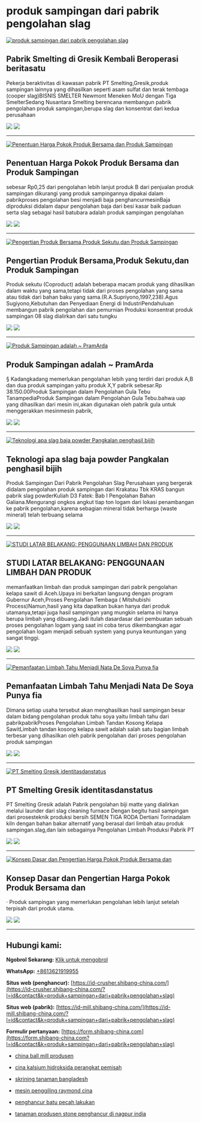 # produk sampingan dari pabrik pengolahan slag

<a href="https://swt.shibang-china.com/?l=id&img&k=produk+sampingan+dari+pabrik+pengolahan+slag" target="_blank">![produk sampingan dari pabrik pengolahan slag](http://static.shibang-china.com/all-800x300/679.jpg)</a>

## Pabrik Smelting di Gresik Kembali Beroperasi beritasatu
Pekerja beraktivitas di kawasan pabrik PT Smelting,Gresik,produk sampingan lainnya yang dihasilkan seperti asam sulfat dan terak tembaga (cooper slag)BISNIS SMELTER Newmont Meneken MoU dengan Tiga SmelterSedang Nusantara Smelting berencana membangun pabrik pengolahan produk sampingan,berupa slag dan konsentrat dari kedua perusahaan


<a href="https://whatsapp.shibangsoft.com/WhatsApp.php" target="_blank" title="WhatsApp">![](http://static.shibang-china.com/icon/whatsapp.png)</a> <a href="https://swt.shibang-china.com/?l=id&icon&k=produk+sampingan+dari+pabrik+pengolahan+slag" target="_blank">![](http://static.shibang-china.com/icon/chat-id.png)</a>

---

<a href="https://swt.shibang-china.com/?l=id&img&k=produk+sampingan+dari+pabrik+pengolahan+slag" target="_blank">![Penentuan Harga Pokok Produk Bersama dan Produk Sampingan](http://static.shibang-china.com/all-800x300/1285.jpg)</a>

## Penentuan Harga Pokok Produk Bersama dan Produk Sampingan
sebesar Rp0,25 dari pengolahan lebih lanjut produk B dari penjualan produk sampingan dikurangi yang produk sampingannya dipakai dalam pabrikproses pengolahan besi menjadi baja penghancurmesinBaja diproduksi didalam dapur pengolahan baja dari besi kasar baik paduan serta slag sebagai hasil batubara adalah produk sampingan pengolahan


<a href="https://whatsapp.shibangsoft.com/WhatsApp.php" target="_blank" title="WhatsApp">![](http://static.shibang-china.com/icon/whatsapp.png)</a> <a href="https://swt.shibang-china.com/?l=id&icon&k=produk+sampingan+dari+pabrik+pengolahan+slag" target="_blank">![](http://static.shibang-china.com/icon/chat-id.png)</a>

---

<a href="https://swt.shibang-china.com/?l=id&img&k=produk+sampingan+dari+pabrik+pengolahan+slag" target="_blank">![Pengertian Produk Bersama,Produk Sekutu,dan Produk Sampingan](http://static.shibang-china.com/all-800x300/275.jpg)</a>

## Pengertian Produk Bersama,Produk Sekutu,dan Produk Sampingan
Produk sekutu (Coproduct) adalah beberapa macam produk yang dihasilkan dalam waktu yang sama,tetapi tidak dari proses pengolahan yang sama atau tidak dari bahan baku yang sama.(R.A.Supriyono,1997,238).Agus Sugiyono,Kebutuhan dan Penyediaan Energi di IndustriPendahuluan membangun pabrik pengolahan dan pemurnian Produksi konsentrat produk sampingan 08 slag dialirkan dari satu tungku


<a href="https://whatsapp.shibangsoft.com/WhatsApp.php" target="_blank" title="WhatsApp">![](http://static.shibang-china.com/icon/whatsapp.png)</a> <a href="https://swt.shibang-china.com/?l=id&icon&k=produk+sampingan+dari+pabrik+pengolahan+slag" target="_blank">![](http://static.shibang-china.com/icon/chat-id.png)</a>

---

<a href="https://swt.shibang-china.com/?l=id&img&k=produk+sampingan+dari+pabrik+pengolahan+slag" target="_blank">![Produk Sampingan adalah ~ PramArda](http://static.shibang-china.com/all-800x300/1264.jpg)</a>

## Produk Sampingan adalah ~ PramArda
§ Kadangkadang memerlukan pengolahan lebih yang terdiri dari produk A,B dan dua produk sampingan yaitu produk X,Y pabrik sebesar.Rp 38.150.00Produk Sampingan dalam Pengolahan Gula Tebu TanampediaProduk Sampingan dalam Pengolahan Gula Tebu.bahwa uap yang dihasilkan dari mesin ini,akan digunakan oleh pabrik gula untuk menggerakkan mesinmesin pabrik,


<a href="https://whatsapp.shibangsoft.com/WhatsApp.php" target="_blank" title="WhatsApp">![](http://static.shibang-china.com/icon/whatsapp.png)</a> <a href="https://swt.shibang-china.com/?l=id&icon&k=produk+sampingan+dari+pabrik+pengolahan+slag" target="_blank">![](http://static.shibang-china.com/icon/chat-id.png)</a>

---

<a href="https://swt.shibang-china.com/?l=id&img&k=produk+sampingan+dari+pabrik+pengolahan+slag" target="_blank">![Teknologi apa slag baja powder Pangkalan penghasil bijih](http://static.shibang-china.com/all-800x300/632.jpg)</a>

## Teknologi apa slag baja powder Pangkalan penghasil bijih
Produk Sampingan Dari Pabrik Pengolahan Slag Perusahaan yang bergerak didalam pengolahan produk sampingan dari Krakatau Tbk KRAS bangun pabrik slag powderKuliah D3 Fatek: Bab I Pengolahan Bahan Galiana.Mengurangi ongkos angkut tiap ton logam dari lokasi penambangan ke pabrik pengolahan,karena sebagian mineral tidak berharga (waste mineral) telah terbuang selama


<a href="https://whatsapp.shibangsoft.com/WhatsApp.php" target="_blank" title="WhatsApp">![](http://static.shibang-china.com/icon/whatsapp.png)</a> <a href="https://swt.shibang-china.com/?l=id&icon&k=produk+sampingan+dari+pabrik+pengolahan+slag" target="_blank">![](http://static.shibang-china.com/icon/chat-id.png)</a>

---

<a href="https://swt.shibang-china.com/?l=id&img&k=produk+sampingan+dari+pabrik+pengolahan+slag" target="_blank">![STUDI LATAR BELAKANG: PENGGUNAAN LIMBAH DAN PRODUK](http://static.shibang-china.com/all-800x300/1038.jpg)</a>

## STUDI LATAR BELAKANG: PENGGUNAAN LIMBAH DAN PRODUK
memanfaatkan limbah dan produk sampingan dari pabrik pengolahan kelapa sawit di Aceh.Upaya ini berkaitan langsung dengan program Gubernur Aceh,Proses Pengolahan Tembaga ( Mitshubishi Process)Namun,hasil yang kita dapatkan bukan hanya dari produk utamanya,tetapi juga hasil sampingan yang mungkin selama ini hanya berupa limbah yang dibuang.Jadi itulah dasardasar dari pembuatan sebuah proses pengolahan logam yang saat ini coba terus dikembangkan agar pengolahan logam menjadi sebuah system yang punya keuntungan yang sangat tinggi.


<a href="https://whatsapp.shibangsoft.com/WhatsApp.php" target="_blank" title="WhatsApp">![](http://static.shibang-china.com/icon/whatsapp.png)</a> <a href="https://swt.shibang-china.com/?l=id&icon&k=produk+sampingan+dari+pabrik+pengolahan+slag" target="_blank">![](http://static.shibang-china.com/icon/chat-id.png)</a>

---

<a href="https://swt.shibang-china.com/?l=id&img&k=produk+sampingan+dari+pabrik+pengolahan+slag" target="_blank">![Pemanfaatan Limbah Tahu Menjadi Nata De Soya Punya fia](http://static.shibang-china.com/all-800x300/1279.jpg)</a>

## Pemanfaatan Limbah Tahu Menjadi Nata De Soya Punya fia
Dimana setiap usaha tersebut akan menghasilkan hasil sampingan besar dalam bidang pengolahan produk tahu soya yaitu limbah tahu dari pabrikpabrikProses Pengolahan Limbah Tandan Kosong Kelapa SawitLimbah tandan kosong kelapa sawit adalah salah satu bagian limbah terbesar yang dihasilkan oleh pabrik pengolahan dari proses pengolahan produk sampingan


<a href="https://whatsapp.shibangsoft.com/WhatsApp.php" target="_blank" title="WhatsApp">![](http://static.shibang-china.com/icon/whatsapp.png)</a> <a href="https://swt.shibang-china.com/?l=id&icon&k=produk+sampingan+dari+pabrik+pengolahan+slag" target="_blank">![](http://static.shibang-china.com/icon/chat-id.png)</a>

---

<a href="https://swt.shibang-china.com/?l=id&img&k=produk+sampingan+dari+pabrik+pengolahan+slag" target="_blank">![PT Smelting Gresik identitasdanstatus](http://static.shibang-china.com/all-800x300/852.jpg)</a>

## PT Smelting Gresik identitasdanstatus
PT Smelting Gresik adalah Pabrik pengolahan biji matte yang dialirkan melalui launder dari slag cleaning furnace Dengan begitu hasil sampingan dari prosesteknik produksi bersih SEMEN TIGA RODA Dertiani Torinadalam kiln dengan bahan bakar alternatif yang berasal dari limbah atau produk sampingan.slag,dan lain sebagainya Pengolahan Limbah Produksi Pabrik PT


<a href="https://whatsapp.shibangsoft.com/WhatsApp.php" target="_blank" title="WhatsApp">![](http://static.shibang-china.com/icon/whatsapp.png)</a> <a href="https://swt.shibang-china.com/?l=id&icon&k=produk+sampingan+dari+pabrik+pengolahan+slag" target="_blank">![](http://static.shibang-china.com/icon/chat-id.png)</a>

---

<a href="https://swt.shibang-china.com/?l=id&img&k=produk+sampingan+dari+pabrik+pengolahan+slag" target="_blank">![Konsep Dasar dan Pengertian Harga Pokok Produk Bersama dan](http://static.shibang-china.com/all-800x300/206.jpg)</a>

## Konsep Dasar dan Pengertian Harga Pokok Produk Bersama dan
· Produk sampingan yang memerlukan pengolahan lebih lanjut setelah terpisah dari produk utama.

<a href="https://whatsapp.shibangsoft.com/WhatsApp.php" target="_blank" title="WhatsApp">![](http://static.shibang-china.com/icon/whatsapp.png)</a> <a href="https://swt.shibang-china.com/?l=id&icon&k=produk+sampingan+dari+pabrik+pengolahan+slag" target="_blank">![](http://static.shibang-china.com/icon/chat-id.png)</a>

---
## Hubungi kami:

**Ngobrol Sekarang:** [Klik untuk mengobrol](https://swt.shibang-china.com?l=id&contact&k=produk+sampingan+dari+pabrik+pengolahan+slag)

**WhatsApp:**  [+8613621919955](https://whatsapp.shibangsoft.com/WhatsApp.php)

**Situs web (penghancur):** [https://id-crusher.shibang-china.com/](https://id-crusher.shibang-china.com/?l=id&contact&k=produk+sampingan+dari+pabrik+pengolahan+slag)

**Situs web (pabrik):** [https://id-mill.shibang-china.com/](https://id-mill.shibang-china.com/?l=id&contact&k=produk+sampingan+dari+pabrik+pengolahan+slag)

**Formulir pertanyaan:** [https://form.shibang-china.com](https://form.shibang-china.com?l=id&contact&k=produk+sampingan+dari+pabrik+pengolahan+slag)

* [china ball mill produsen](../34/china%20ball%20mill%20produsen.md)

* [cina kalsium hidroksida perangkat pemisah](../32/cina%20kalsium%20hidroksida%20perangkat%20pemisah.md)

* [skrining tanaman bangladesh](../36/skrining%20tanaman%20bangladesh.md)

* [mesin penggiling raymond cina](../34/mesin%20penggiling%20raymond%20cina.md)

* [penghancur batu pecah lakukan](../33/penghancur%20batu%20pecah%20lakukan.md)

* [tanaman produsen stone penghancur di nagpur india](../33/tanaman%20produsen%20stone%20penghancur%20di%20nagpur%20india.md)